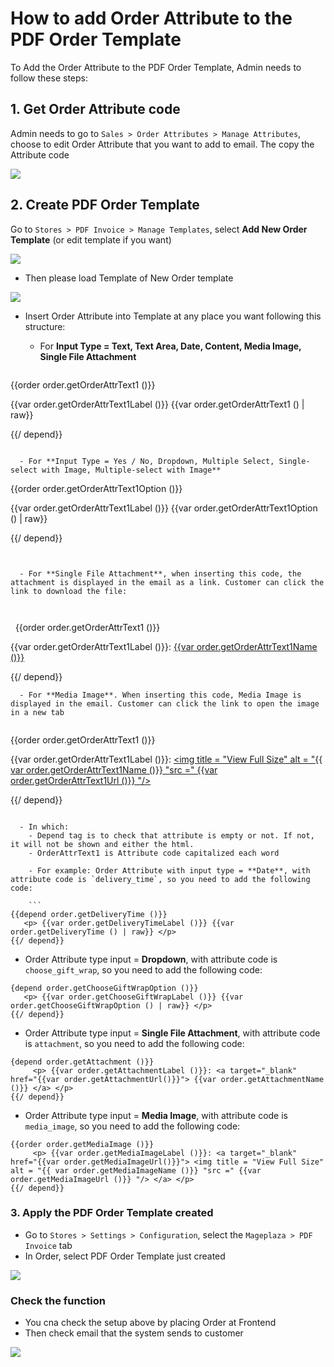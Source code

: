 # How to add Order Attribute to the PDF Order Template


To Add the Order Attribute to the PDF Order Template, Admin needs to follow these steps:

## 1. Get Order Attribute code

Admin needs to go to `Sales > Order Attributes > Manage Attributes`, choose to edit Order Attribute that you want to add to email. The copy the Attribute code

![](https://i.imgur.com/o7mDvuv.png)

## 2. Create PDF Order Template

Go to `Stores > PDF Invoice > Manage Templates`, select **Add New Order Template** (or edit template if you want)

![](https://i.imgur.com/6up2oWq.png)

- Then please load Template of New Order template

![](https://i.imgur.com/q5Z0Rs0.png)

- Insert Order Attribute into Template at any place you want following this structure:

  - For **Input Type = Text, Text Area, Date, Content, Media Image, Single File Attachment**
  
  ```
{{order order.getOrderAttrText1 ()}}
     <p> {{var order.getOrderAttrText1Label ()}} {{var order.getOrderAttrText1 () | raw}} </p>
{{/ depend}}
```

  - For **Input Type = Yes / No, Dropdown, Multiple Select, Single-select with Image, Multiple-select with Image**

```
{{order order.getOrderAttrText1Option ()}}
     <p> {{var order.getOrderAttrText1Label ()}} {{var order.getOrderAttrText1Option () | raw}} </p>
{{/ depend}}
```


  - For **Single File Attachment**, when inserting this code, the attachment is displayed in the email as a link. Customer can click the link to download the file:
  
  
  ```
  {{order order.getOrderAttrText1 ()}}
     <p> {{var order.getOrderAttrText1Label ()}}: <a target="_blank" href="{{var order.getOrderAttrText1Url()}}"> {{var order.getOrderAttrText1Name ()}} </a> </p>
{{/ depend}}
```
  - For **Media Image**. When inserting this code, Media Image is displayed in the email. Customer can click the link to open the image in a new tab
  
  ```
{{order order.getOrderAttrText1 ()}}
     <p> {{var order.getOrderAttrText1Label ()}}: <a target="_blank" href="{{var order.getOrderAttrText1Url()}}"> <img title = "View Full Size" alt = "{{ var order.getOrderAttrText1Name ()}} "src =" {{var order.getOrderAttrText1Url ()}} "/> </a> </p>
{{/ depend}}
```

  - In which: 
    - Depend tag is to check that attribute is empty or not. If not, it will not be shown and either the html. 
    - OrderAttrText1 is Attribute code capitalized each word

    - For example: Order Attribute with input type = **Date**, with attribute code is `delivery_time`, so you need to add the following code:
    
    ```
{{depend order.getDeliveryTime ()}}
   <p> {{var order.getDeliveryTimeLabel ()}} {{var order.getDeliveryTime () | raw}} </p>
{{/ depend}}
```


- Order Attribute type input = **Dropdown**, with attribute code is `choose_gift_wrap`, so you need to add the following code:

```
{depend order.getChooseGiftWrapOption ()}}
   <p> {{var order.getChooseGiftWrapLabel ()}} {{var order.getChooseGiftWrapOption () | raw}} </p>
{{/ depend}}
```


- Order Attribute type input = **Single File Attachment**, with attribute code is `attachment`, so you need to add the following code:


```
{depend order.getAttachment ()}}
     <p> {{var order.getAttachmentLabel ()}}: <a target="_blank" href="{{var order.getAttachmentUrl()}}"> {{var order.getAttachmentName ()}} </a> </p>
{{/ depend}}
```


- Order Attribute type input = **Media Image**, with attribute code is `media_image`, so you need to add the following code:

```
{{order order.getMediaImage ()}}
     <p> {{var order.getMediaImageLabel ()}}: <a target="_blank" href="{{var order.getMediaImageUrl()}}"> <img title = "View Full Size" alt = "{{ var order.getMediaImageName ()}} "src =" {{var order.getMediaImageUrl ()}} "/> </a> </p>
{{/ depend}}
```


### 3. Apply the PDF Order Template created
- Go to `Stores > Settings > Configuration`, select the `Mageplaza > PDF Invoice` tab
- In Order, select PDF Order Template just created

![](https://i.imgur.com/eXF9Y2n.png)

### Check the function 
- You cna check the setup above by placing Order at Frontend
- Then check email that the system sends to customer

![](https://i.imgur.com/6i1vHDT.png)

